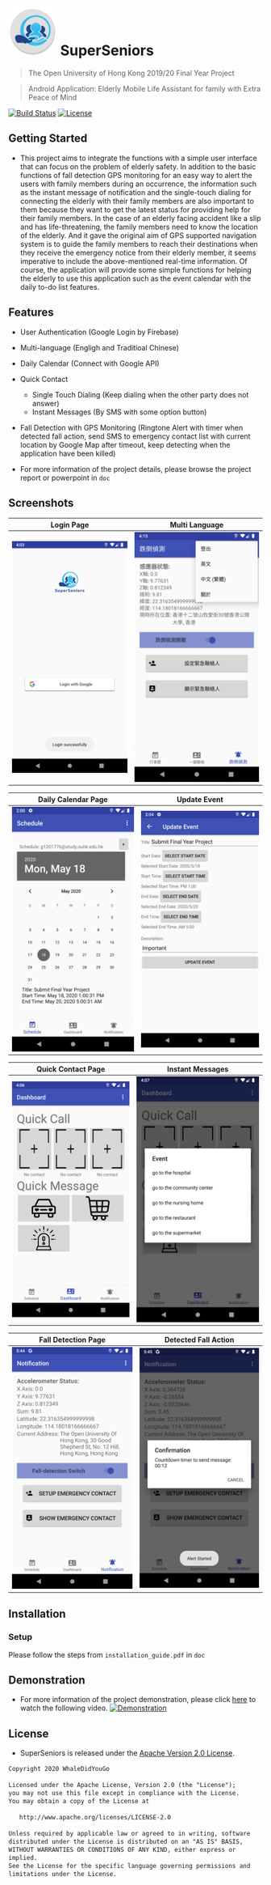 # ![Logo](./demo/img_logo.png) SuperSeniors

> The Open University of Hong Kong 2019/20 Final Year Project

> Android Application: Elderly Mobile Life Assistant for family with Extra Peace of Mind

[![Build Status](https://travis-ci.com/alvinau0427/SuperSeniors.svg?branch=master)](https://travis-ci.org/alvinau0427/SuperSeniors)
[![License](https://img.shields.io/badge/License-Apache%202.0-blue.svg)](LICENSE)

## Getting Started
- This project aims to integrate the functions with a simple user interface that can focus on the problem of elderly safety. In addition to the basic functions of fall detection GPS monitoring for an easy way to alert the users with family members during an occurrence, the information such as the instant message of notification and the single-touch dialing for connecting the elderly with their family members are also important to them because they want to get the latest status for providing help for their family members. In the case of an elderly facing accident like a slip and has life-threatening, the family members need to know the location of the elderly. And it gave the original aim of GPS supported navigation system is to guide the family members to reach their destinations when they receive the emergency notice from their elderly member, it seems imperative to include the above-mentioned real-time information. Of course, the application will provide some simple functions for helping the elderly to use this application such as the event calendar with the daily to-do list features.

## Features
- User Authentication (Google Login by Firebase)
- Multi-language (Engligh and Traditioal Chinese)
- Daily Calendar (Connect with Google API)
- Quick Contact
	- Single Touch Dialing (Keep dialing when the other party does not answer)
	- Instant Messages (By SMS with some option button)
- Fall Detection with GPS Monitoring (Ringtone Alert with timer when detected fall action, send SMS to emergency contact list with current location by Google Map after timeout, keep detecting when the application have been killed)

- For more information of the project details, please browse the project report or powerpoint in `doc`

## Screenshots
| Login Page     | Multi Language   |
| :-------------: | :-------------: |
| ![Login Page](./demo/img_login.png) | ![Multi Language](./demo/img_multi_language.png) |

| Daily Calendar Page    | Update Event   |
| :-------------: | :-------------: |
| ![Daily Calendar Page](./demo/img_calendar.png) | ![Update Event](./demo/img_update_calendar.png) |

| Quick Contact Page    | Instant Messages   |
| :-------------: | :-------------: |
| ![Quick Contact Page](./demo/img_dashboard.png) | ![Instant Messages](./demo/img_quick_message.png) |

| Fall Detection Page    | Detected Fall Action   |
| :-------------: | :-------------: |
| ![Fall Detection Page](./demo/img_fall_detection.png) | ![Detected Fall Action](./demo/img_fall_timer.png) |

## Installation

### Setup
Please follow the steps from `installation_guide.pdf` in `doc`

## Demonstration
- For more information of the project demonstration, please click [here](https://youtu.be/TJ6ovmJW0uA) to watch the following video.
[![Demonstration](https://img.youtube.com/vi/TJ6ovmJW0uA/maxresdefault.jpg)](https://youtu.be/TJ6ovmJW0uA)

## License
- SuperSeniors is released under the [Apache Version 2.0 License](http://www.apache.org/licenses/LICENSE-2.0.html).
```
Copyright 2020 WhaleDidYouGo

Licensed under the Apache License, Version 2.0 (the "License");
you may not use this file except in compliance with the License.
You may obtain a copy of the License at

   http://www.apache.org/licenses/LICENSE-2.0

Unless required by applicable law or agreed to in writing, software
distributed under the License is distributed on an "AS IS" BASIS,
WITHOUT WARRANTIES OR CONDITIONS OF ANY KIND, either express or implied.
See the License for the specific language governing permissions and
limitations under the License.
